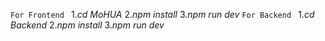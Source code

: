```For Frontend ```
1.*cd MoHUA*
2.*npm install*
3.*npm run dev*
```For Backend ```
1.*cd Backend*
2.*npm install*
3.*npm run dev*

